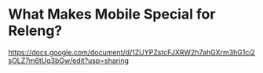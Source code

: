 # What Makes Mobile Special for Releng?
https://docs.google.com/document/d/1ZUYPZstcFJXRW2h7ahGXrm3hG1ci2sOLZ7m6tUq3bGw/edit?usp=sharing
